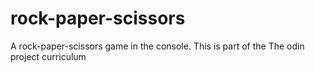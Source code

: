 # rock-paper-scissors
A rock-paper-scissors game in the console. This is part of the The odin project curriculum
